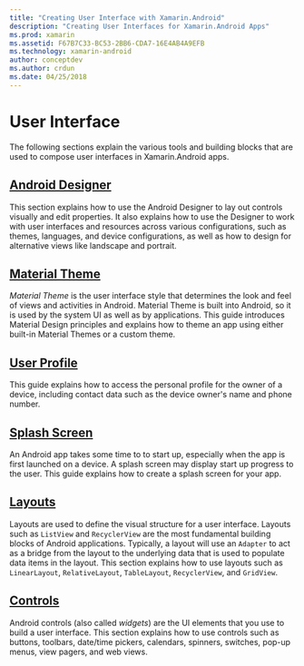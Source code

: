 ```yaml
---
title: "Creating User Interface with Xamarin.Android"
description: "Creating User Interfaces for Xamarin.Android Apps"
ms.prod: xamarin
ms.assetid: F67B7C33-BC53-2BB6-CDA7-16E4AB4A9EFB
ms.technology: xamarin-android
author: conceptdev
ms.author: crdun
ms.date: 04/25/2018
---
```


# User Interface

The following sections explain the various tools and building blocks
that are used to compose user interfaces in Xamarin.Android apps.

## [Android Designer](~/android/user-interface/android-designer/index.md)

This section explains how to use the Android Designer to lay out controls
visually and edit properties. It also explains how to use the Designer
to work with user interfaces and resources across various
configurations, such as themes, languages, and device configurations,
as well as how to design for alternative views like landscape and
portrait.

## [Material Theme](~/android/user-interface/material-theme.md)

*Material Theme* is the user interface style that determines the look
and feel of views and activities in Android. Material Theme is built
into Android, so it is used by the system UI as well as by
applications. This guide introduces Material Design principles and
explains how to theme an app using either built-in Material Themes
or a custom theme.

## [User Profile](~/android/user-interface/user-profile.md)

This guide explains how to access the personal profile for the owner of
a device, including contact data such as the device owner's name and
phone number.

## [Splash Screen](~/android/user-interface/splash-screen.md)

An Android app takes some time to to start up, especially when the app
is first launched on a device. A splash screen may display start up
progress to the user. This guide explains how to create a splash
screen for your app.

## [Layouts](~/android/user-interface/layouts/index.md)

Layouts are used to define the visual structure for a user interface.
Layouts such as `ListView` and `RecyclerView` are the most fundamental
building blocks of Android applications. Typically, a layout will use
an `Adapter` to act as a bridge from the layout to the underlying data
that is used to populate data items in the layout. This section
explains how to use layouts such as `LinearLayout`, `RelativeLayout`,
`TableLayout`, `RecyclerView`, and `GridView`.

## [Controls](~/android/user-interface/controls/index.md)

Android controls (also called *widgets*) are the UI elements that you
use to build a user interface. This section explains how to use
controls such as buttons, toolbars, date/time pickers, calendars,
spinners, switches, pop-up menus, view pagers, and web views.

